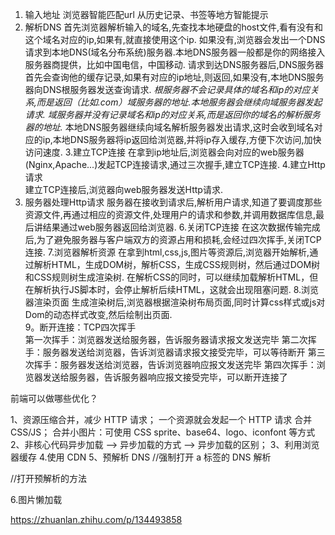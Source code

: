 1. 输入地址 
   浏览器智能匹配url 从历史记录、书签等地方智能提示 
2. 解析DNS
    首先浏览器解析输入的域名,先查找本地硬盘的host文件,看有没有和这个域名对应的ip,如果有,就直接使用这个ip.
  如果没有,浏览器会发出一个DNS请求到本地DNS(域名分布系统)服务器.本地DNS服务器一般都是你的网络接入服务器商提供，比如中国电信，中国移动.
  请求到达DNS服务器后,DNS服务器首先会查询他的缓存记录,如果有对应的ip地址,则返回,如果没有,本地DNS服务器向DNS根服务器发送查询请求.
  *根服务器不会记录具体的域名和ip的对应关系,而是返回（比如.com）域服务器的地址.本地服务器会继续向域服务器发起请求.
  域服务器并没有记录域名和ip的对应关系,而是返回你的域名的解析服务器的地址.*
  本地DNS服务器继续向域名解析服务器发出请求,这时会收到域名对应的ip,本地DNS服务器将ip返回给浏览器,并将ip存入缓存,方便下次访问,加快访问速度. 
3.建立TCP连接
  在拿到ip地址后,浏览器会向对应的web服务器(Nginx,Apache...)发起TCP连接请求,通过三次握手,建立TCP连接.
4.建立Http请求   
  建立TCP连接后,浏览器向web服务器发送Http请求. 
5.  服务器处理Http请求
  服务器在接收到请求后,解析用户请求,知道了要调度那些资源文件,再通过相应的资源文件,处理用户的请求和参数,并调用数据库信息,最后讲结果通过web服务器返回给浏览器.
6.关闭TCP连接 
  在这次数据传输完成后,为了避免服务器与客户端双方的资源占用和损耗,会经过四次挥手,关闭TCP连接.
7.浏览器解析资源
  在拿到html,css,js,图片等资源后,浏览器开始解析,通过解析HTML，生成DOM树，解析CSS，生成CSS规则树，然后通过DOM树和CSS规则树生成渲染树.
  在解析CSS的同时，可以继续加载解析HTML，但在解析执行JS脚本时，会停止解析后续HTML，这就会出现阻塞问题.
8.浏览器渲染页面
  生成渲染树后,浏览器根据渲染树布局页面,同时计算css样式或js对Dom的动态样式改变,然后绘制出页面.  
9。断开连接：TCP四次挥手  
  第一次挥手：浏览器发送给服务器，告诉服务器请求报文发送完毕
  第二次挥手：服务器发送给浏览器，告诉浏览器请求报文接受完毕，可以等待断开
  第三次挥手：服务器发送给浏览器，告诉浏览器响应报文发送完毕
  第四次挥手：浏览器发送给服务器，告诉服务器响应报文接受完毕，可以断开连接了



  前端可以做哪些优化？

1、资源压缩合并，减少 HTTP 请求；
   一个资源就会发起一个 HTTP 请求
  合并 CSS/JS；
  合并小图片：可使用 CSS sprite、base64、logo、iconfont 等方式  
2、非核心代码异步加载 --> 异步加载的方式 --> 异步加载的区别；
3、利用浏览器缓存
4.使用 CDN 
5、预解析 DNS 
//强制打开 a 标签的 DNS 解析
<meta http-equiv="x-dns-prefetch-control" content="on">

//打开预解析的方法
<link rel="dns-prefetch" href="//host_name_to_prefetch.com">
6.图片懒加载 

https://zhuanlan.zhihu.com/p/134493858
